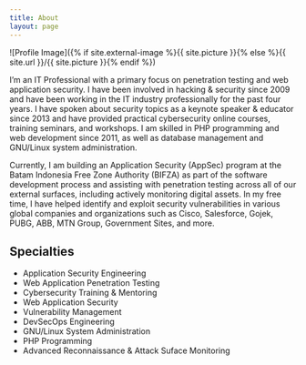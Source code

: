 ```yaml
---
title: About
layout: page
---
```

![Profile Image]({% if site.external-image %}{{ site.picture }}{% else %}{{ site.url }}/{{ site.picture }}{% endif %})

<p>I’m an IT Professional with a primary focus on penetration testing and web application security. I have been involved in hacking & security since 2009 and have been working in the IT industry professionally for the past four years. I have spoken about security topics as a keynote speaker & educator since 2013 and have provided practical cybersecurity online courses, training seminars, and workshops. I am skilled in PHP programming and web development since 2011, as well as database management and GNU/Linux system administration.</p>

<p>Currently, I am building an Application Security (AppSec) program at the Batam Indonesia Free Zone Authority (BIFZA) as part of the software development process and assisting with penetration testing across all of our external surfaces, including actively monitoring digital assets. In my free time, I have helped identify and exploit security vulnerabilities in various global companies and organizations such as Cisco, Salesforce, Gojek, PUBG, ABB, MTN Group, Government Sites, and more.</p>

<h2>Specialties</h2>

<ul class="skill-list">
	<li>Application Security Engineering</li>
	<li>Web Application Penetration Testing</li>
	<li>Cybersecurity Training & Mentoring</li>
	<li>Web Application Security</li>
	<li>Vulnerability Management</li>
	<li>DevSecOps Engineering</li>
	<li>GNU/Linux System Administration</li>
	<li>PHP Programming</li>
	<li>Advanced Reconnaissance & Attack Suface Monitoring</li>
	
</ul>
